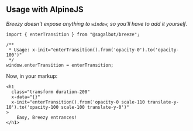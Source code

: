 ## Usage with AlpineJS

_Breezy doesn't expose anything to `window`, so you'll have to add it yourself_.

```
import { enterTransition } from "@sagalbot/breeze";

/**
 * Usage: x-init="enterTransition().from('opacity-0').to('opacity-100')"
 */
window.enterTransition = enterTransition;
```

Now, in your markup:

```
<h1
  class="transform duration-200"
  x-data="{}"
  x-init="enterTransition().from('opacity-0 scale-110 translate-y-10').to('opacity-100 scale-100 translate-y-0')"
>
    Easy, Breezy entrances!
</h1>
```

